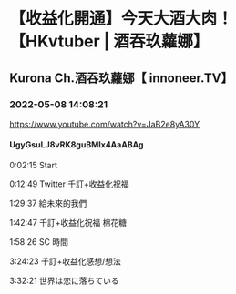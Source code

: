# 【收益化開通】今天大酒大肉！【HKvtuber | 酒吞玖蘿娜】

## Kurona Ch.酒吞玖蘿娜【 innoneer.TV】

### 2022-05-08 14:08:21

https://www.youtube.com/watch?v=JaB2e8yA30Y

#### UgyGsuLJ8vRK8guBMlx4AaABAg

0:02:15 Start

0:12:49 Twitter 千訂+收益化祝福

1:29:37 給未來的我們

1:42:47 千訂+收益化祝福 棉花糖

1:58:26 SC 時間

3:24:23 千訂+收益化感想/想法

3:32:21 世界は恋に落ちている

